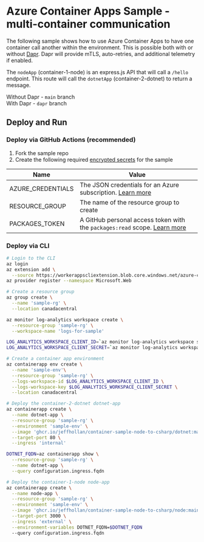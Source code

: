# Azure Container Apps Sample - multi-container communication

The following sample shows how to use Azure Container Apps to have one container call another within the environment.  This is possible both with or without [Dapr](https://dapr.io).  Dapr will provide mTLS, auto-retries, and additional telemetry if enabled.  

The `nodeApp` (container-1-node) is an express.js API that will call a `/hello` endpoint.  This route will call the `dotnetApp` (container-2-dotnet) to return a message.  
  
Without Dapr - `main` branch  
With Dapr - `dapr` branch
  
## Deploy and Run

### Deploy via GitHub Actions (recommended)

1. Fork the sample repo
2. Create the following required [encrypted secrets](https://docs.github.com/en/actions/security-guides/encrypted-secrets#creating-encrypted-secrets-for-an-environment) for the sample

  | Name | Value |
  | ---- | ----- |
  | AZURE_CREDENTIALS | The JSON credentials for an Azure subscription. [Learn more](https://docs.microsoft.com/azure/developer/github/connect-from-azure?tabs=azure-portal%2Cwindows#create-a-service-principal-and-add-it-as-a-github-secret) |
  | RESOURCE_GROUP | The name of the resource group to create |
  | PACKAGES_TOKEN | A GitHub personal access token with the `packages:read` scope. [Learn more](https://docs.github.com/en/authentication/keeping-your-account-and-data-secure/creating-a-personal-access-token) |

### Deploy via CLI

```bash
# Login to the CLI
az login
az extension add \
  --source https://workerappscliextension.blob.core.windows.net/azure-cli-extension/containerapp-0.2.0-py2.py3-none-any.whl
az provider register --namespace Microsoft.Web

# Create a resource group
az group create \
  --name 'sample-rg' \
  --location canadacentral

az monitor log-analytics workspace create \
  --resource-group 'sample-rg' \
  --workspace-name 'logs-for-sample'

LOG_ANALYTICS_WORKSPACE_CLIENT_ID=`az monitor log-analytics workspace show --query customerId -g $RESOURCE_GROUP -n $LOG_ANALYTICS_WORKSPACE --out tsv`
LOG_ANALYTICS_WORKSPACE_CLIENT_SECRET=`az monitor log-analytics workspace get-shared-keys --query primarySharedKey -g $RESOURCE_GROUP -n $LOG_ANALYTICS_WORKSPACE --out tsv`

# Create a container app environment
az containerapp env create \
  --name 'sample-env'\
  --resource-group 'sample-rg' \
  --logs-workspace-id $LOG_ANALYTICS_WORKSPACE_CLIENT_ID \
  --logs-workspace-key $LOG_ANALYTICS_WORKSPACE_CLIENT_SECRET \
  --location canadacentral

# Deploy the container-2-dotnet dotnet-app
az containerapp create \
  --name dotnet-app \
  --resource-group 'sample-rg' \
  --environment 'sample-env' \
  --image 'ghcr.io/jeffhollan/container-sample-node-to-csharp/dotnet:main' \
  --target-port 80 \
  --ingress 'internal'

DOTNET_FQDN=az containerapp show \
  --resource-group 'sample-rg' \
  --name dotnet-app \
  --query configuration.ingress.fqdn

# Deploy the container-1-node node-app
az containerapp create \
  --name node-app \
  --resource-group 'sample-rg' \
  --environment 'sample-env' \
  --image 'ghcr.io/jeffhollan/container-sample-node-to-csharp/node:main' \
  --target-port 3000 \
  --ingress 'external' \
  --environment-variables DOTNET_FQDN=$DOTNET_FQDN
  --query configuration.ingress.fqdn
```

